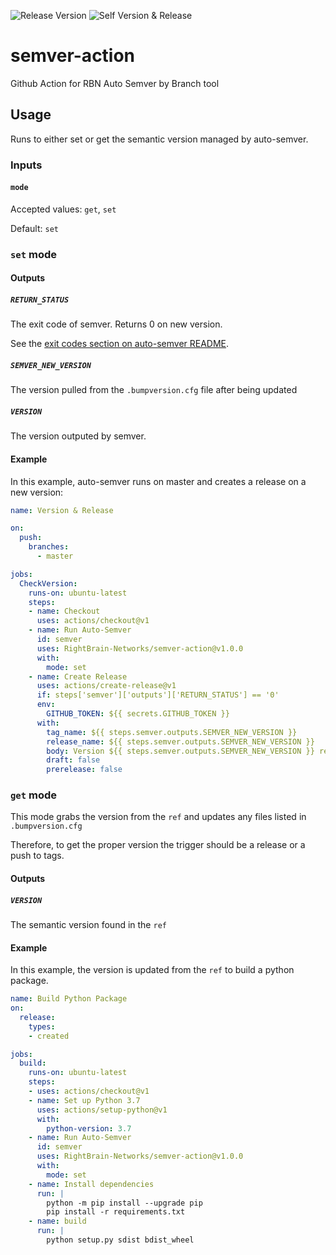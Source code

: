 ![Release Version](https://img.shields.io/github/v/release/RightBrain-Networks/semver-action) ![Self Version & Release](https://github.com/RightBrain-Networks/semver-action/workflows/Self%20Version%20&%20Release/badge.svg)

# semver-action

Github Action for RBN Auto Semver by Branch tool

## Usage

Runs to either set or get the semantic version managed by auto-semver.

### Inputs

#### `mode`

Accepted values: `get`, `set`

Default: `set`

### `set` mode

#### Outputs

##### `RETURN_STATUS`

The exit code of semver. Returns 0 on new version.

See the [exit codes section on auto-semver README](https://github.com/RightBrain-Networks/auto-semver#usage).

##### `SEMVER_NEW_VERSION`

The version pulled from the `.bumpversion.cfg` file after being updated

##### `VERSION`

The version outputed by semver.

#### Example

In this example, auto-semver runs on master and creates a release on a new version:

```yaml
name: Version & Release

on:
  push:
    branches:
      - master

jobs:
  CheckVersion:
    runs-on: ubuntu-latest
    steps:
    - name: Checkout
      uses: actions/checkout@v1
    - name: Run Auto-Semver
      id: semver
      uses: RightBrain-Networks/semver-action@v1.0.0
      with:
        mode: set
    - name: Create Release
      uses: actions/create-release@v1
      if: steps['semver']['outputs']['RETURN_STATUS'] == '0'
      env:
        GITHUB_TOKEN: ${{ secrets.GITHUB_TOKEN }}
      with:
        tag_name: ${{ steps.semver.outputs.SEMVER_NEW_VERSION }}
        release_name: ${{ steps.semver.outputs.SEMVER_NEW_VERSION }}
        body: Version ${{ steps.semver.outputs.SEMVER_NEW_VERSION }} released automatically by [RightBrain-Networks/auto-semver](https://github.com/RightBrain-Networks/auto-semver)
        draft: false
        prerelease: false
```

### `get` mode

This mode grabs the version from the `ref` and updates any files listed in `.bumpversion.cfg`

Therefore, to get the proper version the trigger should be a release or a push to tags.

#### Outputs

##### `VERSION`

The semantic version found in the `ref`

#### Example

In this example, the version is updated from the `ref` to build a python package.

```yaml
name: Build Python Package
on:
  release:
    types:
    - created

jobs:
  build:
    runs-on: ubuntu-latest
    steps:
    - uses: actions/checkout@v1
    - name: Set up Python 3.7
      uses: actions/setup-python@v1
      with:
        python-version: 3.7
    - name: Run Auto-Semver
      id: semver
      uses: RightBrain-Networks/semver-action@v1.0.0
      with:
        mode: set
    - name: Install dependencies
      run: |
        python -m pip install --upgrade pip
        pip install -r requirements.txt
    - name: build
      run: |
        python setup.py sdist bdist_wheel
```
